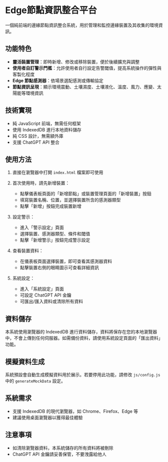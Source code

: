# Edge節點資訊整合平台

一個純前端的邊緣節點資訊整合系統，用於管理和監控邊緣裝置及其收集的環境資訊。

## 功能特色

- **靈活裝置管理**：即時新增、修改或移除裝置，便於後續擴充與調整
- **使用者自訂警示門檻**：允許使用者自行設定告警閾值，提高系統操作的彈性與客製化程度
- **Edge 節點感測器**：依場景選配感測或傳輸協定
- **節點資訊呈現**：顯示環境震動、土壤濕度、土壤液化、溫度、風力、應變、太陽能等環境資訊

## 技術實現

- 純 JavaScript 前端，無需任何框架
- 使用 IndexedDB 進行本地資料儲存
- 純 CSS 設計，無需額外庫
- 支援 ChatGPT API 整合

## 使用方法

1. 直接在瀏覽器中打開 `index.html` 檔案即可使用
2. 首次使用時，請先新增裝置：
   - 點擊儀表板頁面的「新增節點」或裝置管理頁面的「新增裝置」按鈕
   - 填寫裝置名稱、位置，並選擇裝置所含的感測器類型
   - 點擊「新增」按鈕完成裝置新增

3. 設定警示：
   - 進入「警示設定」頁面
   - 選擇裝置、感測器類型、條件和閾值
   - 點擊「新增警示」按鈕完成警示設定

4. 查看裝置資料：
   - 在儀表板頁面選擇裝置，即可查看其感測器資料
   - 點擊裝置右側的眼睛圖示可查看詳細資訊

5. 系統設定：
   - 進入「系統設定」頁面
   - 可設定 ChatGPT API 金鑰
   - 可匯出/匯入資料或清除所有資料

## 資料儲存

本系統使用瀏覽器的 IndexedDB 進行資料儲存，資料將保存在您的本地瀏覽器中，不會上傳到任何伺服器。如需備份資料，請使用系統設定頁面的「匯出資料」功能。

## 模擬資料生成

系統預設會自動生成模擬資料用於展示。若要停用此功能，請修改 `js/config.js` 中的 `generateMockData` 設定。

## 系統需求

- 支援 IndexedDB 的現代瀏覽器，如 Chrome、Firefox、Edge 等
- 建議使用桌面瀏覽器以獲得最佳體驗

## 注意事項

- 如清除瀏覽器資料，本系統儲存的所有資料將被刪除
- ChatGPT API 金鑰請妥善保管，不要洩露給他人 